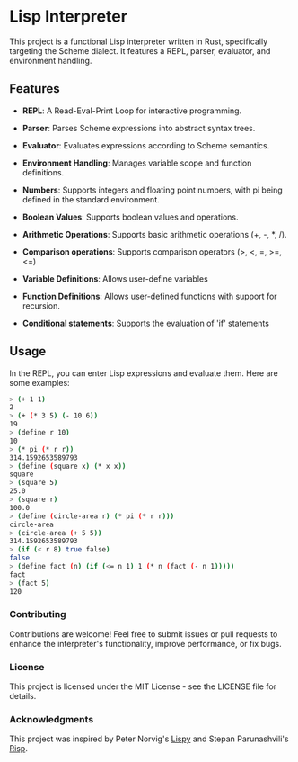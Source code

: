 # Lisp Interpreter

This project is a functional Lisp interpreter written in Rust, specifically targeting the Scheme dialect. It features a REPL, parser, evaluator, and environment handling.

## Features

- **REPL**: A Read-Eval-Print Loop for interactive programming.
- **Parser**: Parses Scheme expressions into abstract syntax trees.
- **Evaluator**: Evaluates expressions according to Scheme semantics.
- **Environment Handling**: Manages variable scope and function definitions.

- **Numbers**: Supports integers and floating point numbers, with pi being defined in the standard environment.
- **Boolean Values**: Supports boolean values and operations.
- **Arithmetic Operations**: Supports basic arithmetic operations (+, -, *, /).
- **Comparison operations**: Supports comparison operators (>, <, =, >=, <=)
- **Variable Definitions**: Allows user-define variables
- **Function Definitions**: Allows user-defined functions with support for recursion.
- **Conditional statements**: Supports the evaluation of 'if' statements

## Usage

In the REPL, you can enter Lisp expressions and evaluate them. Here are some examples:

```sh
> (+ 1 1)
2
> (+ (* 3 5) (- 10 6))
19
> (define r 10)
10
> (* pi (* r r))
314.1592653589793
> (define (square x) (* x x))
square
> (square 5)
25.0
> (square r)
100.0
> (define (circle-area r) (* pi (* r r)))
circle-area
> (circle-area (+ 5 5))
314.1592653589793
> (if (< r 8) true false)
false
> (define fact (n) (if (<= n 1) 1 (* n (fact (- n 1)))))
fact
> (fact 5)
120
```


### Contributing

Contributions are welcome! Feel free to submit issues or pull requests to enhance the interpreter's functionality, improve performance, or fix bugs.

### License

This project is licensed under the MIT License - see the LICENSE file for details.

### Acknowledgments

This project was inspired by Peter Norvig's [Lispy](http://norvig.com/lispy.html) and Stepan Parunashvili's [Risp](https://stopa.io/post/222).
